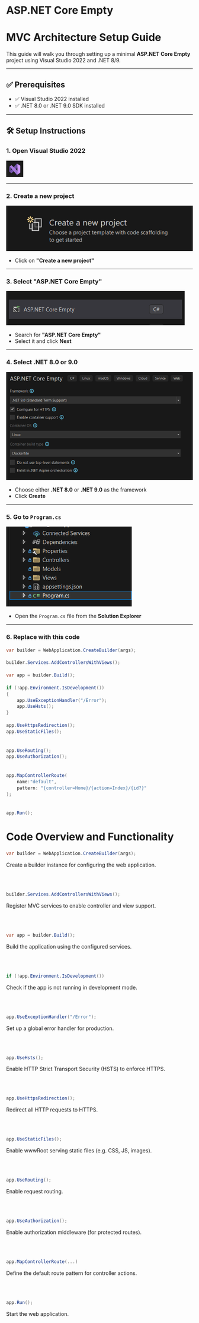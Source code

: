 # ASP.NET Core Empty       
# MVC Architecture Setup Guide 

This guide will walk you through setting up a minimal **ASP.NET Core Empty** project using Visual Studio 2022 and .NET 8/9.
 
---  
 
## ✅ Prerequisites  
 
- ✅ Visual Studio 2022 installed 
- ✅ .NET 8.0 or .NET 9.0 SDK installed

---

## 🛠️ Setup Instructions

### 1. Open Visual Studio 2022  
![Step 1](Screenshot%202025-06-11%20155005.png)

---

### 2. Create a new project  
![Step 2](Screenshot%202025-06-11%20153512.png)

- Click on **"Create a new project"**

---


### 3. Select "ASP.NET Core Empty"  
![Step 3](Screenshot%202025-06-11%20153529.png)

- Search for **"ASP.NET Core Empty"**
- Select it and click **Next**


---

### 4. Select .NET 8.0 or 9.0  
![Step 4](Screenshot%202025-06-11%20153547.png)

- Choose either **.NET 8.0** or **.NET 9.0** as the framework
- Click **Create**

---

### 5. Go to `Program.cs`  
![Step 5](Screenshot%202025-06-11%20155628.png)

- Open the `Program.cs` file from the **Solution Explorer**

---

### 6. Replace with this code  

```csharp
var builder = WebApplication.CreateBuilder(args);

builder.Services.AddControllersWithViews();

var app = builder.Build();

if (!app.Environment.IsDevelopment())
{
    app.UseExceptionHandler("/Error");
    app.UseHsts();
}

app.UseHttpsRedirection();
app.UseStaticFiles();


app.UseRouting();
app.UseAuthorization();


app.MapControllerRoute(
    name:"default",
    pattern: "{controller=Home}/{action=Index}/{id?}"
);


app.Run();


```


# Code Overview and Functionality

```csharp
var builder = WebApplication.CreateBuilder(args);
```
Create a builder instance for configuring the web application.

<br>
<br>

```csharp
builder.Services.AddControllersWithViews();
```
Register MVC services to enable controller and view support.

<br>
<br>

```csharp
var app = builder.Build();
```
Build the application using the configured services.

<br>
<br>

```csharp
if (!app.Environment.IsDevelopment())
```
Check if the app is not running in development mode.

<br>
<br>

```csharp
app.UseExceptionHandler("/Error");
```
Set up a global error handler for production.

<br>
<br>

```csharp
app.UseHsts();
```
Enable HTTP Strict Transport Security (HSTS) to enforce HTTPS.

<br>
<br>

```csharp
app.UseHttpsRedirection();
```
Redirect all HTTP requests to HTTPS.


<br>
<br>

```csharp
app.UseStaticFiles();
```
Enable wwwRoot serving static files (e.g. CSS, JS, images).

<br>
<br>

```csharp
app.UseRouting();
```
Enable request routing.


<br>
<br>

```csharp
app.UseAuthorization();
```
Enable authorization middleware (for protected routes).

<br>
<br>


```csharp
app.MapControllerRoute(...)
```
Define the default route pattern for controller actions.

<br>
<br>

```csharp
app.Run();
```
Start the web application.





